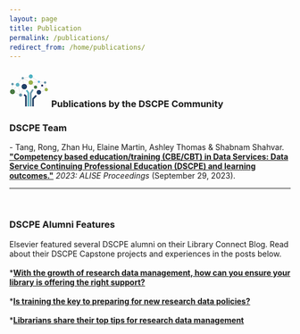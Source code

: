 ```yaml
---
layout: page
title: Publication
permalink: /publications/
redirect_from: /home/publications/
---
```



### <img src="/images/logos/DSCPElogo2.png"> <b>Publications by the DSCPE Community</b>

<h3>DSCPE Team </h3>
  - Tang, Rong, Zhan Hu, Elaine Martin, Ashley Thomas & Shabnam Shahvar. <a href="https://doi.org/10.21900/j.alise.2023.1276" target="_blank"><b>"Competency based education/training (CBE/CBT) in Data Services: Data Service Continuing Professional Education (DSCPE) and learning outcomes."</b></a> <i>2023: ALISE Proceedings</i> (September 29, 2023).

---
<br>
<h3>DSCPE Alumni Features</h3>
Elsevier featured several DSCPE alumni on their Library Connect Blog. Read  about their DSCPE Capstone projects and experiences in the posts below.
<br>
<br> *<a href="https://www.elsevier.com/connect/with-the-growth-of-research-data-management-how-can-you-ensure-your-library" target="_blank"><b>With the growth of research data management, how can you ensure your library is offering the right support?</b></a><br>

<br>
  *<a href="https://www.elsevier.com/connect/is-training-the-key-to-preparing-for-new-research-data-policies" target="_blank"><b>Is training the key to preparing for new research data policies?</b></a><br>

<br>
  *<a href="https://www.elsevier.com/connect/librarians-share-their-top-tips-for-research-data-management" target="_blank"><b>Librarians share their top tips for research data management</b></a>


